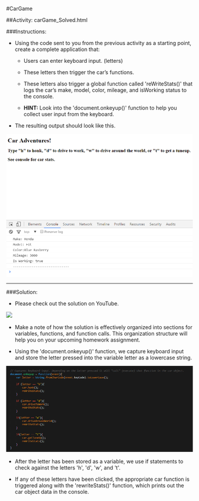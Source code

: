 #CarGame

##Activity: carGame_Solved.html

###Instructions:

* Using the code sent to you from the previous activity as a starting point, create a complete application that:

   * Users can enter keyboard input. (letters)

   * These letters then trigger the car’s functions.

   * These letters also trigger a global function called 'reWriteStats()' that logs the car’s make, model, color, mileage, and isWorking status to the console.

   * __HINT:__ Look into the 'document.onkeyup()' function to help you collect user input from the keyboard.
    
* The resulting output should look like this.

![Sample Output](/8-RunCarGame_1.png)

-------------------------


###Solution:

* Please check out the solution on YouTube.

[![](https://img.youtube.com/vi/jtU6YrNPv7E/0.jpg)](https://www.youtube.com/watch?v=jtU6YrNPv7E)

* Make a note of how the solution is effectively organized into sections for variables, functions, and function calls. This organization structure will help you on your upcoming homework assignment.


* Using the 'document.onkeyup()' function, we capture keyboard input and store the letter pressed into the variable letter as a lowercase string.

![Solution](/9-CarGameSolved.png)

* After the letter has been stored as a variable, we use if statements to check against the letters 'h', 'd', 'w', and 't'.


* If any of these letters have been clicked, the appropriate car function is triggered along with the 'rewriteStats()' function, which prints out the car object data in the console.
